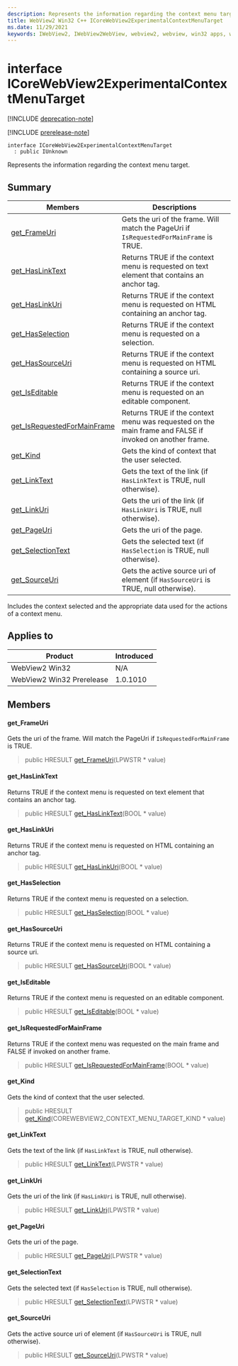 ```yaml
---
description: Represents the information regarding the context menu target.
title: WebView2 Win32 C++ ICoreWebView2ExperimentalContextMenuTarget
ms.date: 11/29/2021
keywords: IWebView2, IWebView2WebView, webview2, webview, win32 apps, win32, edge, ICoreWebView2, ICoreWebView2Controller, browser control, edge html, ICoreWebView2ExperimentalContextMenuTarget
---
```


# interface ICoreWebView2ExperimentalContextMenuTarget

[!INCLUDE [deprecation-note](../includes/deprecation-note.md)]

[!INCLUDE [prerelease-note](../includes/prerelease-note.md)]

```
interface ICoreWebView2ExperimentalContextMenuTarget
  : public IUnknown
```

Represents the information regarding the context menu target.

## Summary

 Members                        | Descriptions
--------------------------------|---------------------------------------------
[get_FrameUri](#get_frameuri) | Gets the uri of the frame. Will match the PageUri if `IsRequestedForMainFrame` is TRUE.
[get_HasLinkText](#get_haslinktext) | Returns TRUE if the context menu is requested on text element that contains an anchor tag.
[get_HasLinkUri](#get_haslinkuri) | Returns TRUE if the context menu is requested on HTML containing an anchor tag.
[get_HasSelection](#get_hasselection) | Returns TRUE if the context menu is requested on a selection.
[get_HasSourceUri](#get_hassourceuri) | Returns TRUE if the context menu is requested on HTML containing a source uri.
[get_IsEditable](#get_iseditable) | Returns TRUE if the context menu is requested on an editable component.
[get_IsRequestedForMainFrame](#get_isrequestedformainframe) | Returns TRUE if the context menu was requested on the main frame and FALSE if invoked on another frame.
[get_Kind](#get_kind) | Gets the kind of context that the user selected.
[get_LinkText](#get_linktext) | Gets the text of the link (if `HasLinkText` is TRUE, null otherwise).
[get_LinkUri](#get_linkuri) | Gets the uri of the link (if `HasLinkUri` is TRUE, null otherwise).
[get_PageUri](#get_pageuri) | Gets the uri of the page.
[get_SelectionText](#get_selectiontext) | Gets the selected text (if `HasSelection` is TRUE, null otherwise).
[get_SourceUri](#get_sourceuri) | Gets the active source uri of element (if `HasSourceUri` is TRUE, null otherwise).

Includes the context selected and the appropriate data used for the actions of a context menu.

## Applies to

Product                         | Introduced
--------------------------------|---------------------------------------------
WebView2 Win32            |    N/A
WebView2 Win32 Prerelease |    1.0.1010

## Members

#### get_FrameUri

Gets the uri of the frame. Will match the PageUri if `IsRequestedForMainFrame` is TRUE.

> public HRESULT [get_FrameUri](#get_frameuri)(LPWSTR * value)

#### get_HasLinkText

Returns TRUE if the context menu is requested on text element that contains an anchor tag.

> public HRESULT [get_HasLinkText](#get_haslinktext)(BOOL * value)

#### get_HasLinkUri

Returns TRUE if the context menu is requested on HTML containing an anchor tag.

> public HRESULT [get_HasLinkUri](#get_haslinkuri)(BOOL * value)

#### get_HasSelection

Returns TRUE if the context menu is requested on a selection.

> public HRESULT [get_HasSelection](#get_hasselection)(BOOL * value)

#### get_HasSourceUri

Returns TRUE if the context menu is requested on HTML containing a source uri.

> public HRESULT [get_HasSourceUri](#get_hassourceuri)(BOOL * value)

#### get_IsEditable

Returns TRUE if the context menu is requested on an editable component.

> public HRESULT [get_IsEditable](#get_iseditable)(BOOL * value)

#### get_IsRequestedForMainFrame

Returns TRUE if the context menu was requested on the main frame and FALSE if invoked on another frame.

> public HRESULT [get_IsRequestedForMainFrame](#get_isrequestedformainframe)(BOOL * value)

#### get_Kind

Gets the kind of context that the user selected.

> public HRESULT [get_Kind](#get_kind)(COREWEBVIEW2_CONTEXT_MENU_TARGET_KIND * value)

#### get_LinkText

Gets the text of the link (if `HasLinkText` is TRUE, null otherwise).

> public HRESULT [get_LinkText](#get_linktext)(LPWSTR * value)

#### get_LinkUri

Gets the uri of the link (if `HasLinkUri` is TRUE, null otherwise).

> public HRESULT [get_LinkUri](#get_linkuri)(LPWSTR * value)

#### get_PageUri

Gets the uri of the page.

> public HRESULT [get_PageUri](#get_pageuri)(LPWSTR * value)

#### get_SelectionText

Gets the selected text (if `HasSelection` is TRUE, null otherwise).

> public HRESULT [get_SelectionText](#get_selectiontext)(LPWSTR * value)

#### get_SourceUri

Gets the active source uri of element (if `HasSourceUri` is TRUE, null otherwise).

> public HRESULT [get_SourceUri](#get_sourceuri)(LPWSTR * value)

